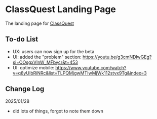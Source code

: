 <!-- @format -->

# ClassQuest Landing Page

The landing page for [ClassQuest](https://www.classquest.app)

## To-do List

-   UX: users can now sign up for the beta
-   UI: added the "problem" section: https://youtu.be/g3cmNDlwGEg?si=OOsgxVlnW_MFbycr&t=453
-   UI: optimize mobile: https://www.youtube.com/watch?v=q8yUIbRiNRc&list=TLPQMjgwMTIwMjWk112stvx9Tg&index=3

## Change Log

2025/01/28

-   did lots of things, forgot to note them down
